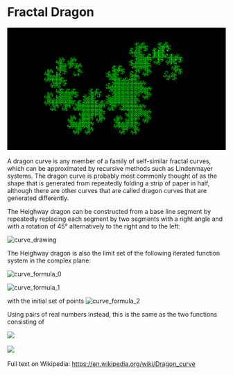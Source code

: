 # Fractal Dragon
![curve_fractal](./result.png)

A dragon curve is any member of a family of self-similar fractal curves, which can be approximated by recursive methods such as Lindenmayer systems. The dragon curve is probably most commonly thought of as the shape that is generated from repeatedly folding a strip of paper in half, although there are other curves that are called dragon curves that are generated differently.

The Heighway dragon can be constructed from a base line segment by repeatedly replacing each segment by two segments with a right angle and with a rotation of 45° alternatively to the right and to the left:

![curve_drawing](https://upload.wikimedia.org/wikipedia/commons/thumb/9/97/Dragon_curve_iterations_%282%29.svg/700px-Dragon_curve_iterations_%282%29.svg.png)

The Heighway dragon is also the limit set of the following iterated function system in the complex plane:

![curve_formula_0](https://wikimedia.org/api/rest_v1/media/math/render/svg/73d58f24596de176e109dac3acc70b2efb954ccb)

![curve_formula_1](https://wikimedia.org/api/rest_v1/media/math/render/svg/9b58506afa90881221f35ef2df83531a300c2176)

with the initial set of points ![curve_formula_2](https://wikimedia.org/api/rest_v1/media/math/render/svg/ec695e918a52247f22f5ca81bac38d10d9e68a7d)

Using pairs of real numbers instead, this is the same as the two functions consisting of

![](https://wikimedia.org/api/rest_v1/media/math/render/svg/1b552c0b5bf4dd7cd75e120d63c73db65b535740)

![](https://wikimedia.org/api/rest_v1/media/math/render/svg/1d69e488908d34fa9c5e9a11d75e35100dd27f54)

Full text on Wikipedia:
https://en.wikipedia.org/wiki/Dragon_curve
